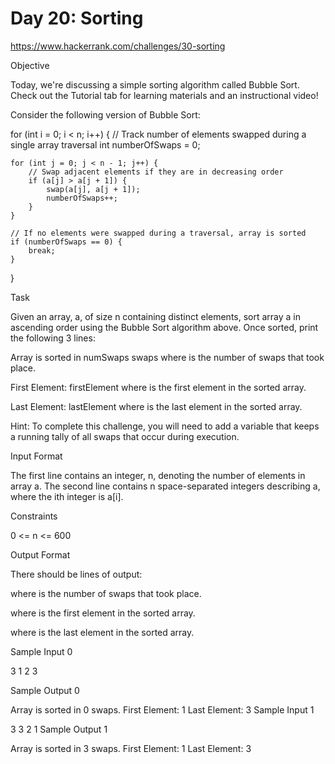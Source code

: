 # Day 20: Sorting

https://www.hackerrank.com/challenges/30-sorting

Objective 

Today, we're discussing a simple sorting algorithm called Bubble Sort. Check out the Tutorial tab for learning materials and an instructional video!

Consider the following version of Bubble Sort:

for (int i = 0; i < n; i++) {
    // Track number of elements swapped during a single array traversal
    int numberOfSwaps = 0;
    
    for (int j = 0; j < n - 1; j++) {
        // Swap adjacent elements if they are in decreasing order
        if (a[j] > a[j + 1]) {
            swap(a[j], a[j + 1]);
            numberOfSwaps++;
        }
    }
    
    // If no elements were swapped during a traversal, array is sorted
    if (numberOfSwaps == 0) {
        break;
    }
}

Task 

Given an array, a, of size n containing distinct elements, sort array a in ascending order using the Bubble Sort algorithm above. Once sorted, print the following 3 lines:

Array is sorted in numSwaps swaps
where  is the number of swaps that took place.
 
First Element: firstElement
where  is the first element in the sorted array.
 
Last Element: lastElement
where  is the last element in the sorted array.

Hint: To complete this challenge, you will need to add a variable that keeps a running tally of all swaps that occur during execution.

Input Format

The first line contains an integer, n, denoting the number of elements in array a. 
The second line contains n space-separated integers describing a, where the ith integer is a[i].

Constraints

0 <= n <= 600
 
Output Format

There should be  lines of output:

 
where  is the number of swaps that took place.
 
where  is the first element in the sorted array.
 
where  is the last element in the sorted array.

Sample Input 0

3
1 2 3

Sample Output 0

Array is sorted in 0 swaps.
First Element: 1
Last Element: 3
Sample Input 1

3
3 2 1
Sample Output 1

Array is sorted in 3 swaps.
First Element: 1
Last Element: 3